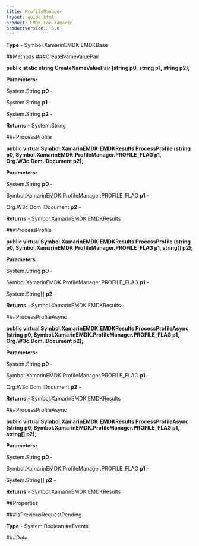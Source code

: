 ```yaml
---
title: ProfileManager
layout: guide.html
product: EMDK For Xamarin 
productversion: '5.0' 
---
```



**Type** - Symbol.XamarinEMDK.EMDKBase

##Methods
###CreateNameValuePair

**public static string CreateNameValuePair (string p0, string p1, string p2);**



**Parameters:**

System.String **p0**  - 

System.String **p1**  - 

System.String **p2**  - 

**Returns** - System.String

###ProcessProfile

**public virtual Symbol.XamarinEMDK.EMDKResults ProcessProfile (string p0, Symbol.XamarinEMDK.ProfileManager.PROFILE_FLAG p1, Org.W3c.Dom.IDocument p2);**



**Parameters:**

System.String **p0**  - 

Symbol.XamarinEMDK.ProfileManager.PROFILE_FLAG **p1**  - 

Org.W3c.Dom.IDocument **p2**  - 

**Returns** - Symbol.XamarinEMDK.EMDKResults

###ProcessProfile

**public virtual Symbol.XamarinEMDK.EMDKResults ProcessProfile (string p0, Symbol.XamarinEMDK.ProfileManager.PROFILE_FLAG p1, string[] p2);**



**Parameters:**

System.String **p0**  - 

Symbol.XamarinEMDK.ProfileManager.PROFILE_FLAG **p1**  - 

System.String[] **p2**  - 

**Returns** - Symbol.XamarinEMDK.EMDKResults

###ProcessProfileAsync

**public virtual Symbol.XamarinEMDK.EMDKResults ProcessProfileAsync (string p0, Symbol.XamarinEMDK.ProfileManager.PROFILE_FLAG p1, Org.W3c.Dom.IDocument p2);**



**Parameters:**

System.String **p0**  - 

Symbol.XamarinEMDK.ProfileManager.PROFILE_FLAG **p1**  - 

Org.W3c.Dom.IDocument **p2**  - 

**Returns** - Symbol.XamarinEMDK.EMDKResults

###ProcessProfileAsync

**public virtual Symbol.XamarinEMDK.EMDKResults ProcessProfileAsync (string p0, Symbol.XamarinEMDK.ProfileManager.PROFILE_FLAG p1, string[] p2);**



**Parameters:**

System.String **p0**  - 

Symbol.XamarinEMDK.ProfileManager.PROFILE_FLAG **p1**  - 

System.String[] **p2**  - 

**Returns** - Symbol.XamarinEMDK.EMDKResults

##Properties

###IsPreviousRequestPending


**Type** - System.Boolean
##Events

###Data



